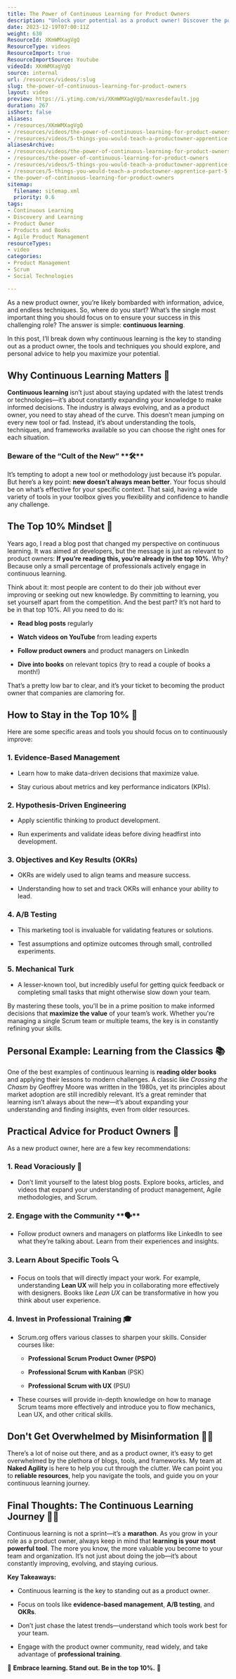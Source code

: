 ```yaml
---
title: The Power of Continuous Learning for Product Owners
description: "Unlock your potential as a product owner! Discover the power of continuous learning and stay ahead in the ever-evolving world of product management. \U0001F680"
date: 2023-12-19T07:00:11Z
weight: 630
ResourceId: XKmWMXagVgQ
ResourceType: videos
ResourceImport: true
ResourceImportSource: Youtube
videoId: XKmWMXagVgQ
source: internal
url: /resources/videos/:slug
slug: the-power-of-continuous-learning-for-product-owners
layout: video
preview: https://i.ytimg.com/vi/XKmWMXagVgQ/maxresdefault.jpg
duration: 267
isShort: false
aliases:
- /resources/XKmWMXagVgQ
- /resources/videos/the-power-of-continuous-learning-for-product-owners
- /resources/videos/5-things-you-would-teach-a-productowner-apprentice-part-5
aliasesArchive:
- /resources/videos/the-power-of-continuous-learning-for-product-owners
- /resources/the-power-of-continuous-learning-for-product-owners
- /resources/videos/5-things-you-would-teach-a-productowner-apprentice-part-5
- /resources/5-things-you-would-teach-a-productowner-apprentice-part-5
- the-power-of-continuous-learning-for-product-owners
sitemap:
  filename: sitemap.xml
  priority: 0.6
tags:
- Continuous Learning
- Discovery and Learning
- Product Owner
- Products and Books
- Agile Product Management
resourceTypes:
- video
categories:
- Product Management
- Scrum
- Social Technologies

---
```

As a new product owner, you’re likely bombarded with information, advice, and endless techniques. So, where do you start? What’s the single most important thing you should focus on to ensure your success in this challenging role? The answer is simple: **continuous learning**.

In this post, I’ll break down why continuous learning is the key to standing out as a product owner, the tools and techniques you should explore, and personal advice to help you maximize your potential.

## **Why Continuous Learning Matters 🧠**

**Continuous learning** isn’t just about staying updated with the latest trends or technologies—it’s about constantly expanding your knowledge to make informed decisions. The industry is always evolving, and as a product owner, you need to stay ahead of the curve. This doesn’t mean jumping on every new tool or fad. Instead, it’s about understanding the tools, techniques, and frameworks available so you can choose the right ones for each situation.

### **Beware of the “Cult of the New”** **🛠****️**

It’s tempting to adopt a new tool or methodology just because it’s popular. But here’s a key point: **new doesn’t always mean better**. Your focus should be on what’s effective for your specific context. That said, having a wide variety of tools in your toolbox gives you flexibility and confidence to handle any challenge.

## **The Top 10% Mindset** **🏅**

Years ago, I read a blog post that changed my perspective on continuous learning. It was aimed at developers, but the message is just as relevant to product owners: **If you’re reading this, you’re already in the top 10%**. Why? Because only a small percentage of professionals actively engage in continuous learning.

Think about it: most people are content to do their job without ever improving or seeking out new knowledge. By committing to learning, you set yourself apart from the competition. And the best part? It’s not hard to be in that top 10%. All you need to do is:

- **Read blog posts** regularly

- **Watch videos on YouTube** from leading experts

- **Follow product owners** and product managers on LinkedIn

- **Dive into books** on relevant topics (try to read a couple of books a month!)

That’s a pretty low bar to clear, and it’s your ticket to becoming the product owner that companies are clamoring for.

## **How to Stay in the Top 10%** **🚀**

Here are some specific areas and tools you should focus on to continuously improve:

### **1\. Evidence-Based Management**

- Learn how to make data-driven decisions that maximize value.

- Stay curious about metrics and key performance indicators (KPIs).

### **2\. Hypothesis-Driven Engineering**

- Apply scientific thinking to product development.

- Run experiments and validate ideas before diving headfirst into development.

### **3\. Objectives and Key Results (OKRs)**

- OKRs are widely used to align teams and measure success.

- Understanding how to set and track OKRs will enhance your ability to lead.

### **4\. A/B Testing**

- This marketing tool is invaluable for validating features or solutions.

- Test assumptions and optimize outcomes through small, controlled experiments.

### **5\. Mechanical Turk**

- A lesser-known tool, but incredibly useful for getting quick feedback or completing small tasks that might otherwise slow down your team.

By mastering these tools, you'll be in a prime position to make informed decisions that **maximize the value** of your team’s work. Whether you're managing a single Scrum team or multiple teams, the key is in constantly refining your skills.

## **Personal Example: Learning from the Classics** **📚**

One of the best examples of continuous learning is **reading older books** and applying their lessons to modern challenges. A classic like _Crossing the Chasm_ by Geoffrey Moore was written in the 1980s, yet its principles about market adoption are still incredibly relevant. It’s a great reminder that learning isn’t always about the new—it’s about expanding your understanding and finding insights, even from older resources.

## **Practical Advice for Product Owners** **🔧**

As a new product owner, here are a few key recommendations:

### **1\. Read Voraciously** **📖**

- Don’t limit yourself to the latest blog posts. Explore books, articles, and videos that expand your understanding of product management, Agile methodologies, and Scrum.

### **2\. Engage with the Community** **🗣****️**

- Follow product owners and managers on platforms like LinkedIn to see what they’re talking about. Learn from their experiences and insights.

### **3\. Learn About Specific Tools** **🔍**

- Focus on tools that will directly impact your work. For example, understanding **Lean UX** will help you in collaborating more effectively with designers. Books like _Lean UX_ can be transformative in how you think about user experience.

### **4\. Invest in Professional Training** **🎓**

- Scrum.org offers various classes to sharpen your skills. Consider courses like:
    - **Professional Scrum Product Owner (PSPO)**
    
    - **Professional Scrum with Kanban** (PSK)
    
    - **Professional Scrum with UX** (PSU)

- These courses will provide in-depth knowledge on how to manage Scrum teams more effectively and introduce you to flow mechanics, Lean UX, and other critical skills.

## **Don't Get Overwhelmed by Misinformation** **🙅****‍****♂️**

There’s a lot of noise out there, and as a product owner, it’s easy to get overwhelmed by the plethora of blogs, tools, and frameworks. My team at **Naked Agility** is here to help you cut through the clutter. We can point you to **reliable resources**, help you navigate the tools, and guide you on your continuous learning journey.

## **Final Thoughts: The Continuous Learning Journey** **🚴****‍****♂️**

Continuous learning is not a sprint—it’s a **marathon**. As you grow in your role as a product owner, always keep in mind that **learning is your most powerful tool**. The more you know, the more valuable you become to your team and organization. It’s not just about doing the job—it’s about constantly improving, evolving, and staying curious.

**Key Takeaways:**

- Continuous learning is the key to standing out as a product owner.

- Focus on tools like **evidence-based management**, **A/B testing**, and **OKRs**.

- Don’t just chase the latest trends—understand which tools work best for your team.

- Engage with the product owner community, read widely, and take advantage of **professional training**.

🌟 **Embrace learning. Stand out. Be in the top 10%.** 🌟
